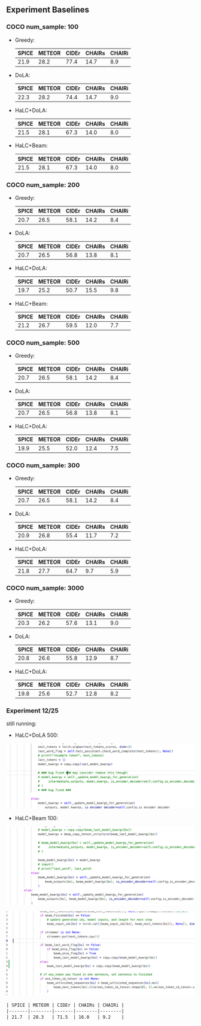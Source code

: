## Experiment Baselines

### COCO num_sample: 100

+ Greedy: 

    | SPICE | METEOR | CIDEr | CHAIRs | CHAIRi |
    |-------|--------|-------|--------|--------|
    | 21.9  | 28.2   | 77.4  | 14.7   | 8.9    |

+ DoLA: 

    | SPICE | METEOR | CIDEr | CHAIRs | CHAIRi |
    |-------|--------|-------|--------|--------|
    | 22.3  | 28.2   | 74.4  | 14.7   | 9.0    |


+ HaLC+DoLA:


    | SPICE | METEOR | CIDEr | CHAIRs | CHAIRi |
    |-------|--------|-------|--------|--------|
    | 21.5  | 28.1   | 67.3  | 14.0   | 8.0    |


+ HaLC+Beam:

    | SPICE | METEOR | CIDEr | CHAIRs | CHAIRi |
    |-------|--------|-------|--------|--------|
    | 21.5  | 28.1   | 67.3  | 14.0   | 8.0    |


### COCO num_sample: 200

+ Greedy: 

    | SPICE | METEOR | CIDEr | CHAIRs | CHAIRi |
    |-------|--------|-------|--------|--------|
    | 20.7  | 26.5   | 58.1  | 14.2   | 8.4    |

+ DoLA: 

    | SPICE | METEOR | CIDEr | CHAIRs | CHAIRi |
    |-------|--------|-------|--------|--------|
    | 20.7  | 26.5   | 56.8  | 13.8   | 8.1    |


+ HaLC+DoLA:


    | SPICE | METEOR | CIDEr | CHAIRs | CHAIRi |
    |-------|--------|-------|--------|--------|
    | 19.7  | 25.2   | 50.7  | 15.5   | 9.8    |

+ HaLC+Beam:


    | SPICE | METEOR | CIDEr | CHAIRs | CHAIRi |
    |-------|--------|-------|--------|--------|
    | 21.2  | 26.7   | 59.5  | 12.0   | 7.7    |


### COCO num_sample: 500

+ Greedy: 

    | SPICE | METEOR | CIDEr | CHAIRs | CHAIRi |
    |-------|--------|-------|--------|--------|
    | 20.7  | 26.5   | 58.1  | 14.2   | 8.4    |

+ DoLA: 

    | SPICE | METEOR | CIDEr | CHAIRs | CHAIRi |
    |-------|--------|-------|--------|--------|
    | 20.7  | 26.5   | 56.8  | 13.8   | 8.1    |


+ HaLC+DoLA:


    | SPICE | METEOR | CIDEr | CHAIRs | CHAIRi |
    |-------|--------|-------|--------|--------|
    | 19.9  | 25.5   | 52.0  | 12.4   | 7.5    |


### COCO num_sample: 300

+ Greedy: 

    | SPICE | METEOR | CIDEr | CHAIRs | CHAIRi |
    |-------|--------|-------|--------|--------|
    | 20.7  | 26.5   | 58.1  | 14.2   | 8.4    |

+ DoLA: 

    | SPICE | METEOR | CIDEr | CHAIRs | CHAIRi |
    |-------|--------|-------|--------|--------|
    | 20.9  | 26.8   | 55.4  | 11.7   | 7.2    |


+ HaLC+DoLA:

    | SPICE | METEOR | CIDEr | CHAIRs | CHAIRi |
    |-------|--------|-------|--------|--------|
    | 21.8  | 27.7   | 64.7  | 9.7   | 5.9    |



### COCO num_sample: 3000

+ Greedy: 

    | SPICE | METEOR | CIDEr | CHAIRs | CHAIRi |
    |-------|--------|-------|--------|--------|
    | 20.3  | 26.2   | 57.6  | 13.1   | 9.0    |

+ DoLA: 

    | SPICE | METEOR | CIDEr | CHAIRs | CHAIRi |
    |-------|--------|-------|--------|--------|
    | 20.8  | 26.6   | 55.8  | 12.9   | 8.7    |


+ HaLC+DoLA:

    | SPICE | METEOR | CIDEr | CHAIRs | CHAIRi |
    |-------|--------|-------|--------|--------|
    | 19.8  | 25.6   | 52.7  | 12.8   | 8.2    |


### Experiment 12/25

still running:

+ HaLC+DoLA 500: 

![Alt text](image.png)

+ HaLC+Beam 100:

![Alt text](image-1.png)

![Alt text](image-2.png)

    | SPICE | METEOR | CIDEr | CHAIRs | CHAIRi |
    |-------|--------|-------|--------|--------|
    | 21.7  | 28.3   | 71.5  | 16.0   | 9.2    |